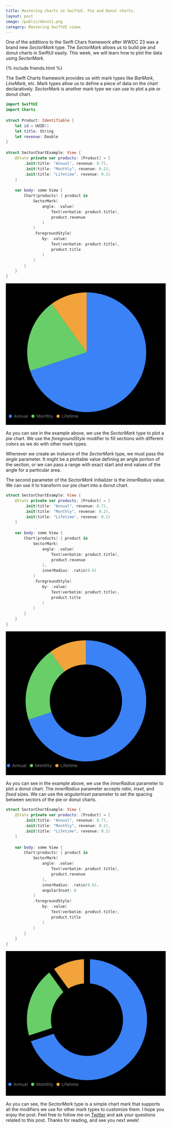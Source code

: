 ```yaml
---
title: Mastering charts in SwiftUI. Pie and Donut charts.
layout: post
image: /public/donut1.png
category: Mastering SwiftUI views
---
```


One of the additions to the Swift Chars framework after WWDC 23 was a brand new *SectorMark* type. The *SectorMark* allows us to build pie and donut charts in SwiftUI easily. This week, we will learn how to plot the data using *SectorMark*.

{% include friends.html %}

The Swift Charts framework provides us with mark types like *BarMark*, *LineMark*, etc. Mark types allow us to define a piece of data on the chart declaratively. *SectorMark* is another mark type we can use to plot a pie or donut chart.

```swift
import SwiftUI
import Charts

struct Product: Identifiable {
    let id = UUID()
    let title: String
    let revenue: Double
}

struct SectorChartExample: View {
    @State private var products: [Product] = [
        .init(title: "Annual", revenue: 0.7),
        .init(title: "Monthly", revenue: 0.2),
        .init(title: "Lifetime", revenue: 0.1)
    ]
    
    var body: some View {
        Chart(products) { product in
            SectorMark(
                angle: .value(
                    Text(verbatim: product.title),
                    product.revenue
                )
            )
            .foregroundStyle(
                by: .value(
                    Text(verbatim: product.title),
                    product.title
                )
            )
        }
    }
}
```

![pie-chart](/public/pie.png)

As you can see in the example above, we use the *SectorMark* type to plot a pie chart. We use the *foregroundStyle* modifier to fill sections with different colors as we do with other mark types.

Whenever we create an instance of the *SectorMark* type, we must pass the *angle* parameter. It might be a plottable value defining an angle portion of the section, or we can pass a range with exact start and end values of the angle for a particular area.

The second parameter of the *SectorMark* initializer is the *innerRadius* value. We can use it to transform our pie chart into a donut chart.

```swift
struct SectorChartExample: View {
    @State private var products: [Product] = [
        .init(title: "Annual", revenue: 0.7),
        .init(title: "Monthly", revenue: 0.2),
        .init(title: "Lifetime", revenue: 0.1)
    ]
    
    var body: some View {
        Chart(products) { product in
            SectorMark(
                angle: .value(
                    Text(verbatim: product.title),
                    product.revenue
                ),
                innerRadius: .ratio(0.6)
            )
            .foregroundStyle(
                by: .value(
                    Text(verbatim: product.title),
                    product.title
                )
            )
        }
    }
}
```

![donut-chart](/public/donut.png)

As you can see in the example above, we use the *innerRadius* parameter to plot a donut chart. The *innerRadius* parameter accepts *ratio*, *inset*, and *fixed* sizes. We can use the *angularInset* parameter to set the spacing between sectors of the pie or donut charts.

```swift
struct SectorChartExample: View {
    @State private var products: [Product] = [
        .init(title: "Annual", revenue: 0.7),
        .init(title: "Monthly", revenue: 0.2),
        .init(title: "Lifetime", revenue: 0.1)
    ]
    
    var body: some View {
        Chart(products) { product in
            SectorMark(
                angle: .value(
                    Text(verbatim: product.title),
                    product.revenue
                ),
                innerRadius: .ratio(0.6),
                angularInset: 8
            )
            .foregroundStyle(
                by: .value(
                    Text(verbatim: product.title),
                    product.title
                )
            )
        }
    }
}
```

![donut-chart-with-spacing](/public/donut1.png)

As you can see, the *SectorMark* type is a simple chart mark that supports all the modifiers we use for other mark types to customize them. I hope you enjoy the post. Feel free to follow me on [Twitter](https://twitter.com/mecid) and ask your questions related to this post. Thanks for reading, and see you next week!
